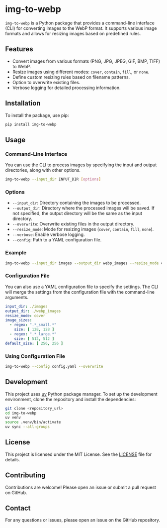 # img-to-webp

`img-to-webp` is a Python package that provides a command-line interface (CLI) for converting images to the WebP format.
It supports various image formats and allows for resizing images based on predefined rules.

## Features

- Convert images from various formats (PNG, JPG, JPEG, GIF, BMP, TIFF) to WebP.
- Resize images using different modes: `cover`, `contain`, `fill`, or `none`.
- Define custom resizing rules based on filename patterns.
- Option to overwrite existing files.
- Verbose logging for detailed processing information.

## Installation

To install the package, use pip:

```sh
pip install img-to-webp
```

## Usage

### Command-Line Interface

You can use the CLI to process images by specifying the input and output directories, along with other options.

```sh
img-to-webp --input_dir INPUT_DIR [options]
```

### Options

- `--input_dir`: Directory containing the images to be processed.
- `--output_dir`: Directory where the processed images will be saved. If not specified, the output directory will be the
  same as the input directory.
- `--overwrite`: Overwrite existing files in the output directory.
- `--resize_mode`: Mode for resizing images (`cover`, `contain`, `fill`, `none`).
- `--verbose`: Enable verbose logging.
- `--config`: Path to a YAML configuration file.

### Example

```sh
img-to-webp --input_dir images --output_dir webp_images --resize_mode cover --overwrite
```

### Configuration File

You can also use a YAML configuration file to specify the settings. The CLI will merge the settings from the
configuration file with the command-line arguments.

```yaml
input_dir: ./images
output_dir: ./webp_images
resize_mode: cover
image_sizes:
  - regex: ".*_small.*"
    size: [ 128, 128 ]
  - regex: ".*_large.*"
    size: [ 512, 512 ]
default_size: [ 256, 256 ]
```

### Using Configuration File

```sh
img-to-webp --config config.yaml --overwrite
```

## Development

This project uses [uv](https://docs.astral.sh/uv/) Python package manager.
To set up the development environment, clone the repository and install the dependencies:

```sh
git clone <repository_url>
cd img-to-webp
uv venv
source .venv/bin/activate
uv sync --all-groups
```

## License

This project is licensed under the MIT License. See the [LICENSE](LICENSE) file for details.

## Contributing

Contributions are welcome! Please open an issue or submit a pull request on GitHub.

## Contact

For any questions or issues, please open an issue on the GitHub repository.
